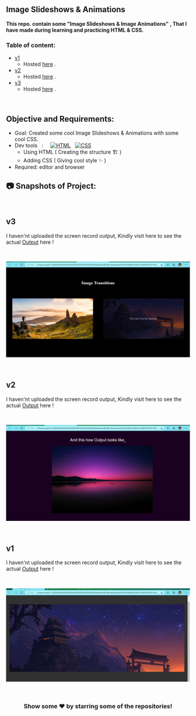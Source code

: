  
## Image Slideshows & Animations
**This repo. contain some "Image Slideshows & Image Animations" , That I have made during learning and practicing HTML & CSS.**
<br>

### Table of content:


* [v1](#v1) 
  - Hosted [here](https://v1imagetransition-ayushsleeping.netlify.app/) .
* [v2](#v2)
  - Hosted [here](https://v2imagetransition-ayushsleeping.netlify.app/) .
* [v3](#v3)
  - Hosted [here](https://v3imagetransition-ayushsleeping.netlify.app/) .

<br>

## Objective and Requirements:
- Goal: Created some cool Image Slideshows & Animations with some cool CSS.
- Dev tools  &nbsp; :  &nbsp; &nbsp; <a href="#"><img alt="HTML" src="https://img.shields.io/badge/HTML-E34F26.svg?logo=html5&logoColor=white"></a>  &nbsp;  <a href="#"><img alt="CSS" src="https://img.shields.io/badge/CSS-1572B6.svg?logo=css3&logoColor=white"></a> 
   *  Using HTML ( Creating the structure 🏗️ ) 
   *  Adding CSS ( Giving cool style ✨ )
- Required: editor and browser

##  :camera: Snapshots of Project:
<br>

## v3

I haven'nt uploaded the screen record output, Kindly visit here to see the actual [Output](https://v3imagetransition-ayushsleeping.netlify.app/) here !

<br>

 ![alt text](https://github.com/ayush-sleeping/CSS-mini-Projects/blob/main/Image%20Slideshow%20and%20Transition/Output/v3.png)
 
 <br>

## v2

I haven'nt uploaded the screen record output, Kindly visit here to see the actual [Output](https://v2imagetransition-ayushsleeping.netlify.app/) here !

<br>

 ![alt text](https://github.com/ayush-sleeping/CSS-mini-Projects/blob/main/Image%20Slideshow%20and%20Transition/Output/v2.png)
 
 <br>
 
## v1

I haven'nt uploaded the screen record output, Kindly visit here to see the actual [Output](https://v1imagetransition-ayushsleeping.netlify.app/) here !

<br>

 ![alt text](https://github.com/ayush-sleeping/CSS-mini-Projects/blob/main/Image%20Slideshow%20and%20Transition/Output/v1.png)
 
 <br>
 


 

 

 
 <div align="center">

### Show some ❤️ by starring some of the repositories!

</div>
